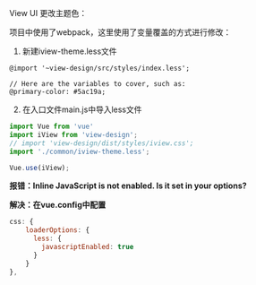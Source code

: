 View UI 更改主题色：

项目中使用了webpack，这里使用了变量覆盖的方式进行修改：

1. 新建iview-theme.less文件

```less
@import '~view-design/src/styles/index.less';

// Here are the variables to cover, such as:
@primary-color: #5ac19a;
```

2. 在入口文件main.js中导入less文件

```js
import Vue from 'vue'
import iView from 'view-design';
// import 'view-design/dist/styles/iview.css';
import './common/iview-theme.less';

Vue.use(iView);
```

**报错：Inline JavaScript is not enabled. Is it set in your options?**

**解决：在vue.config中配置**

```js
css: {
    loaderOptions: {
      less: {
        javascriptEnabled: true
      }
    }
},
```

<!--注意：需重新启动项目生效-->
